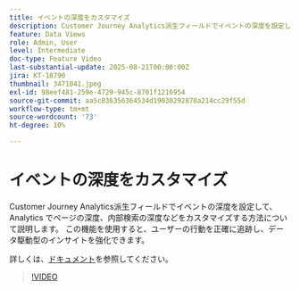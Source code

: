 ```yaml
---
title: イベントの深度をカスタマイズ
description: Customer Journey Analytics派生フィールドでイベントの深度を設定して、Analytics でページの深度、内部検索の深度などをカスタマイズする方法について説明します。
feature: Data Views
role: Admin, User
level: Intermediate
doc-type: Feature Video
last-substantial-update: 2025-08-21T00:00:00Z
jira: KT-18790
thumbnail: 3471041.jpeg
exl-id: 98eef481-259e-4729-945c-8701f1216954
source-git-commit: aa5c836356364534d19030292870a214cc29f55d
workflow-type: tm+mt
source-wordcount: '73'
ht-degree: 10%

---
```


# イベントの深度をカスタマイズ

Customer Journey Analytics派生フィールドでイベントの深度を設定して、Analytics でページの深度、内部検索の深度などをカスタマイズする方法について説明します。 この機能を使用すると、ユーザーの行動を正確に追跡し、データ駆動型のインサイトを強化できます。

詳しくは、[ドキュメント](https://experienceleague.adobe.com/ja/docs/analytics-platform/using/cja-dataviews/derived-fields)を参照してください。

>[!VIDEO](https://video.tv.adobe.com/v/3471044/?learn=on&captions=jpn)
